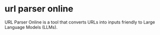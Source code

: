 # url parser online

URL Parser Online is a tool that converts URLs into inputs friendly to Large Language Models (LLMs).
